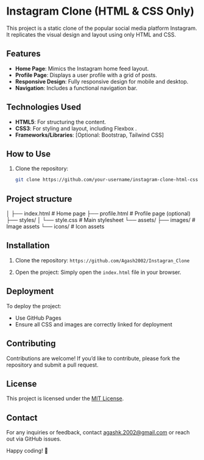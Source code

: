 # Instagram Clone (HTML & CSS Only)

This project is a static clone of the popular social media platform Instagram. It replicates the visual design and layout using only HTML and CSS.

## Features
- **Home Page**: Mimics the Instagram home feed layout.
- **Profile Page**: Displays a user profile with a grid of posts.
- **Responsive Design**: Fully responsive design for mobile and desktop.
- **Navigation**: Includes a functional navigation bar.

## Technologies Used
- **HTML5**: For structuring the content.
- **CSS3**: For styling and layout, including Flexbox .
- **Frameworks/Libraries**: [Optional: Bootstrap, Tailwind CSS]

## How to Use
1. Clone the repository:
   ```bash
   git clone https://github.com/your-username/instagram-clone-html-css.git

## Project structure
│
├── index.html          # Home page
├── profile.html        # Profile page (optional)
├── styles/
│   └── style.css       # Main stylesheet
└── assets/
    ├── images/         # Image assets
    └── icons/          # Icon assets
## Installation
1. Clone the repository:
   ``` https://github.com/Agash2002/Instagran_Clone  ```

2. Open the project:
   Simply open the `index.html` file in your browser.

## Deployment
To deploy the project:
- Use GitHub Pages
- Ensure all CSS and images are correctly linked for deployment

## Contributing
Contributions are welcome! If you’d like to contribute, please fork the repository and submit a pull request.

## License
This project is licensed under the [MIT License](LICENSE).

## Contact
For any inquiries or feedback, contact agashk.2002@gmail.com or reach out via GitHub issues.

Happy coding! 🚀

